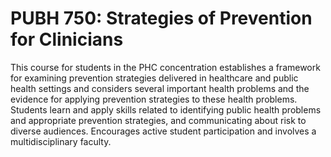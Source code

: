 # PUBH 750: Strategies of Prevention for Clinicians

This course for students in the PHC concentration establishes a framework for examining prevention strategies delivered in healthcare and public health settings and considers several important health problems and the evidence for applying prevention strategies to these health problems. Students learn and apply skills related to identifying public health problems and appropriate prevention strategies, and communicating about risk to diverse audiences. Encourages active student participation and involves a multidisciplinary faculty.